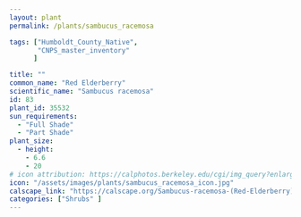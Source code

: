 ```yaml
---
layout: plant                                                              
permalink: /plants/sambucus_racemosa

tags: ["Humboldt_County_Native",
       "CNPS_master_inventory"
      ]

title: ""
common_name: "Red Elderberry"
scientific_name: "Sambucus racemosa"
id: 83
plant_id: 35532
sun_requirements:
  - "Full Shade"
  - "Part Shade"
plant_size:
  - height: 
    - 6.6
    - 20
# icon attribution: https://calphotos.berkeley.edu/cgi/img_query?enlarge=0000+0000+0906+0590 
icon: "/assets/images/plants/sambucus_racemosa_icon.jpg"
calscape_link: "https://calscape.org/Sambucus-racemosa-(Red-Elderberry)"
categories: ["Shrubs" ]
---
```


